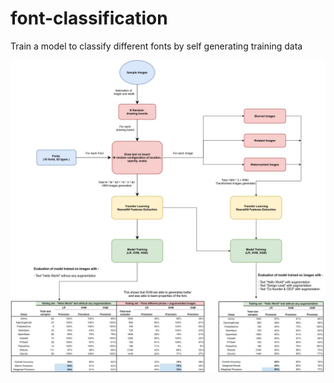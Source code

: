 # font-classification
Train a model to classify different fonts by self generating training data

![Representation of the training process](https://github.com/vedvasu/font-classification/blob/main/pipeline_diagram.jpg)
